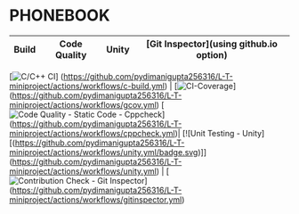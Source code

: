 # PHONEBOOK


Build | Code Quality | Unity | [Git Inspector](using github.io option)
------|----------|-------|--------------
[![C/C++ CI](https://github.com/pydimanigupta256316/L-T-miniproject/actions/workflows/c-build.yml/badge.svg)]
(https://github.com/pydimanigupta256316/L-T-miniproject/actions/workflows/c-build.yml) |
[![CI-Coverage](https://github.com/pydimanigupta256316/L-T-miniproject/actions/workflows/gcov.yml/badge.svg)]
(https://github.com/pydimanigupta256316/L-T-miniproject/actions/workflows/gcov.yml) 
[![Code Quality - Static Code - Cppcheck](https://github.com/pydimanigupta256316/L-Tminiproject/actions/workflows/cppcheck.yml/badge.svg)]
(https://github.com/pydimanigupta256316/L-T-miniproject/actions/workflows/cppcheck.yml)|
[![Unit Testing - Unity][(https://github.com/pydimanigupta256316/L-T-miniproject/actions/workflows/unity.yml/badge.svg)]]
(https://github.com/pydimanigupta256316/L-T-miniproject/actions/workflows/unity.yml) |
[![Contribution Check - Git Inspector](https://github.com/pydimanigupta256316/L-T-miniproject/actions/workflows/gitinspector.yml/badge.svg)]
(https://github.com/pydimanigupta256316/L-T-miniproject/actions/workflows/gitinspector.yml)

